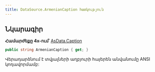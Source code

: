 ```yaml
---
title: DataSource.ArmenianCaption հատկություն
---
```


## Նկարագիր

**Համարժեքը 4x-ում՝** [AsData.Caption](https://armsoft.github.io/as4x-docs/HTM/ProgrGuide/Functions/ASDATA/Caption.html)

```c#
public string ArmenianCaption { get; }
```

Վերադարձնում է տվյալների աղբյուրի հայերեն անվանումը ANSI կոդավորմամբ:

